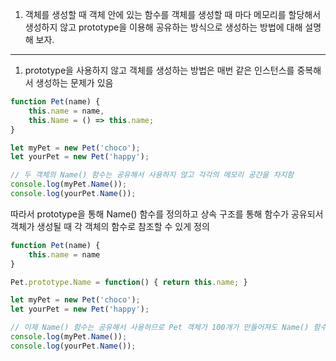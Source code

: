 1. 객체를 생성할 때 객체 안에 있는 함수를 객체를 생성할 때 마다 메모리를 할당해서 생성하지 않고 prototype을 이용해 공유하는 방식으로 생성하는 방법에 대해 설명해 보자.

---

1. prototype을 사용하지 않고 객체를 생성하는 방법은 매번 같은 인스턴스를 중복해서 생성하는 문제가 있음

``` javascript
function Pet(name) {
    this.name = name,
    this.Name = () => this.name;
}

let myPet = new Pet('choco');
let yourPet = new Pet('happy');

// 두 객체의 Name() 함수는 공유해서 사용하지 않고 각각의 메모리 공간을 차지함
console.log(myPet.Name());
console.log(yourPet.Name());
```

따라서 prototype을 통해 Name() 함수를 정의하고 상속 구조를 통해 함수가 공유되서 객체가 생성될 때 각 객체의 함수로 참조할 수 있게 정의

``` javascript
function Pet(name) {
    this.name = name
}

Pet.prototype.Name = function() { return this.name; }

let myPet = new Pet('choco');
let yourPet = new Pet('happy');

// 이제 Name() 함수는 공유해서 사용하므로 Pet 객체가 100개가 만들어져도 Name() 함수가 100개가 생성되지 않는다
console.log(myPet.Name());
console.log(yourPet.Name());
```